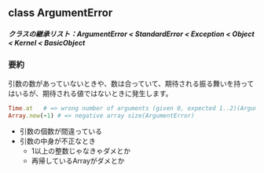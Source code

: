 ## class ArgumentError

##### クラスの継承リスト：ArgumentError < StandardError < Exception < Object < Kernel < BasicObject

### 要約
引数の数があっていないときや、数は合っていて、期待される振る舞いを持ってはいるが、期待される値ではないときに発生します。

```ruby
Time.at   # => wrong number of arguments (given 0, expected 1..2)(ArgumentError)
Array.new(-1) # => negative array size(ArgumentError)
```
- 引数の個数が間違っている
- 引数の中身が不正なとき
  - 1以上の整数じゃなきゃダメとか
  - 再帰しているArrayがダメとか
